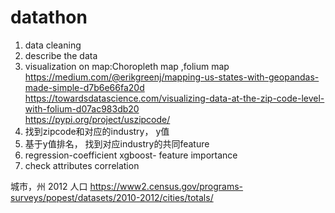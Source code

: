 # datathon
1. data cleaning
2. describe the data
3. visualization on map:Choropleth map ,folium map  
   https://medium.com/@erikgreenj/mapping-us-states-with-geopandas-made-simple-d7b6e66fa20d  
   https://towardsdatascience.com/visualizing-data-at-the-zip-code-level-with-folium-d07ac983db20  
   https://pypi.org/project/uszipcode/  
4. 找到zipcode和对应的industry， y值
5. 基于y值排名， 找到对应industry的共同feature
6. regression-coefficient
   xgboost- feature importance
7. check attributes correlation


城市，州 2012 人口 https://www2.census.gov/programs-surveys/popest/datasets/2010-2012/cities/totals/
